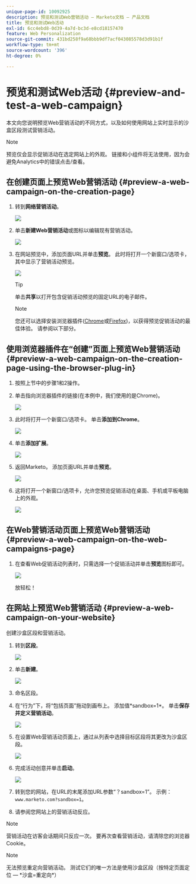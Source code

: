 ```yaml
---
unique-page-id: 10092925
description: 预览和测试Web营销活动 — Marketo文档 — 产品文档
title: 预览和测试Web活动
exl-id: 6cc4ebd8-0d39-4a7d-bc3d-e8cd18157470
feature: Web Personalization
source-git-commit: 431bd258f9a68bbb9df7acf043085578d3d91b1f
workflow-type: tm+mt
source-wordcount: '396'
ht-degree: 0%

---
```


# 预览和测试Web活动 {#preview-and-test-a-web-campaign}

本文向您说明预览Web营销活动的不同方式，以及如何使用网站上实时显示的沙盒区段测试营销活动。

>[!NOTE]
>
>预览仅会显示促销活动在选定网站上的外观。 链接和小组件将无法使用，因为会避免Analytics中的错误点击/查看。

## 在创建页面上预览Web营销活动 {#preview-a-web-campaign-on-the-creation-page}

1. 转到&#x200B;**网络营销活动**。

   ![](assets/image2016-8-18-15-3a59-3a35.png)

1. 单击&#x200B;**新建Web营销活动**&#x200B;或图标以编辑现有营销活动。

   ![](assets/create-new-or-edit-web-campaign.png)

1. 在网站预览中，添加页面URL并单击&#x200B;**预览**。 此时将打开一个新窗口/选项卡，其中显示了营销活动预览。

   ![](assets/three-1.png)

   >[!TIP]
   >
   >单击&#x200B;**共享**&#x200B;以打开包含促销活动预览的固定URL的电子邮件。

   >[!NOTE]
   >
   >您还可以选择安装浏览器插件([Chrome](https://chrome.google.com/webstore/detail/marketo-web-personalizati/ldiddonjplchallbngbccbfdfeldohkj)或[Firefox](https://rtp-static.marketo.com/rtp/libs/mwp-0.0.0.8.xpi))，以获得预览促销活动的最佳体验。 请参阅以下部分。

## 使用浏览器插件在“创建”页面上预览Web营销活动 {#preview-a-web-campaign-on-the-creation-page-using-the-browser-plug-in}

1. 按照上节中的步骤1和2操作。

1. 单击指向浏览器插件的链接(在本例中，我们使用的是Chrome)。

   ![](assets/4-1.png)

1. 此时将打开一个新窗口/选项卡。 单击&#x200B;**添加到Chrome**。

   ![](assets/five.png)

1. 单击&#x200B;**添加扩展**。

   ![](assets/six.png)

1. 返回Marketo。 添加页面URL并单击&#x200B;**预览**。

   ![](assets/seven.png)

1. 这将打开一个新窗口/选项卡，允许您预览促销活动在桌面、手机或平板电脑上的外观。

   ![](assets/campaign-preview.png)

## 在Web营销活动页面上预览Web营销活动 {#preview-a-web-campaign-on-the-web-campaigns-page}

1. 在查看Web促销活动列表时，只需选择一个促销活动并单击&#x200B;**预览**&#x200B;图标即可。

   ![](assets/web-campaigns-1-preview-hand.png)

   放轻松！

## 在网站上预览Web营销活动 {#preview-a-web-campaign-on-your-website}

创建沙盒区段和营销活动。

1. 转到&#x200B;**区段**。

   ![](assets/new-dropdown-segments-hand.jpg)

1. 单击&#x200B;**新建**。

   ![](assets/image2015-9-10-10-3a42-3a39.png)

1. 命名区段。

1. 在“行为”下，将“包括页面”拖动到画布上。 添加值&#42;sandbox=1&#42;。 单击&#x200B;**保存并定义营销活动**。

   ![](assets/segment.png)

1. 在设置Web营销活动页面上，通过从列表中选择目标区段将其更改为沙盒区段。

   ![](assets/set-web-campaign-target-segment.jpg)

1. 完成活动创意并单击&#x200B;**启动**。

   ![](assets/click-launch.jpg)

1. 转到您的网站，在URL的末尾添加URL参数“？sandbox=1”。 示例： `www.marketo.com?sandbox=1`。

1. 请参阅您网站上的营销活动反应。

>[!NOTE]
>
>营销活动在访客会话期间只反应一次。 要再次查看营销活动，请清除您的浏览器Cookie。

>[!NOTE]
>
>无法预览重定向营销活动。 测试它们的唯一方法是使用沙盒区段（按特定页面定位 — &#42;沙盒=重定向&#42;）
